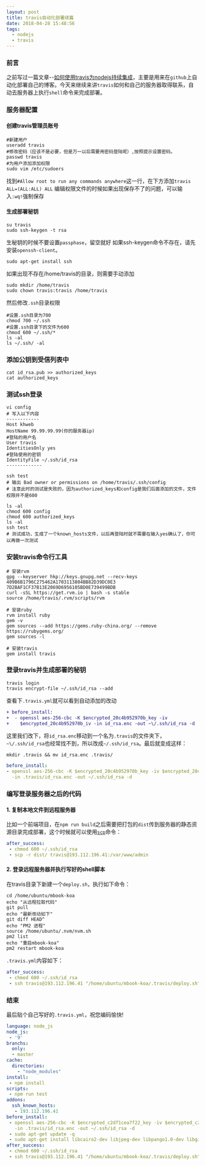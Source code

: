 ```yaml
---
layout: post
title: travis自动化部署续篇
date: 2018-04-28 15:48:56
tags:
  - nodejs
  - travis
---
```


### 前言
之前写过一篇文章--[如何使用travis为nodejs持续集成](https://andyliwr.github.io/2017/12/05/travis_nodejs_publish/)，主要是用来在`github`上自动化部署自己的博客。今天来继续来讲`travis`如何和自己的服务器取得联系，自动去服务器上执行`shell`命令来完成部署。

### 服务器配置
#### 创建travis管理员账号
```
#新建用户
useradd travis
#修改密码（应该不是必要，但是万一以后需要用密码登陆呢）,按照提示设置密码。
passwd travis
#为用户添加添加权限
sudo vim /etc/sudoers
```
找到`#Allow root to run any commands anywhere`这一行，在下方添加`travis ALL=(ALL:ALL) ALL`
编辑权限文件的时候如果出现保存不了的问题，可以输入`:wq!`强制保存

#### 生成部署秘钥
```
su travis
sudo ssh-keygen -t rsa
```
生秘钥的时候不要设置`passphase`，留空就好
如果ssh-keygen命令不存在，请先安装`openssh-client`。
```
sudo apt-get install ssh
```
如果出现不存在/home/travis的目录，则需要手动添加
```
sudo mkdir /home/travis
sudo chown travis:travis /home/travis
```

然后修改`.ssh`目录权限
```
#设置.ssh目录为700
chmod 700 ~/.ssh
#设置.ssh目录下的文件为600
chmod 600 ~/.ssh/*
ls -al
ls ~/.ssh/ -al
```

### 添加公钥到受信列表中
```
cat id_rsa.pub >> authorized_keys
cat authorized_keys
```

### 测试ssh登录
```
vi config
# 写入以下内容
------------
Host khweb
HostName 99.99.99.99(你的服务器ip)
#登陆的用户名
User travis
IdentitiesOnly yes
#登陆使用的密钥
IdentityFile ~/.ssh/id_rsa
-------------

ssh test
# 输出 Bad owner or permissions on /home/travis/.ssh/config
# 注意此时的测试是失败的，因为authorized_keys和config是我们后面添加的文件，文件权限并不是600

ls -al
chmod 600 config
chmod 600 authorized_keys
ls -al
ssh test
# 测试成功，生成了一个known_hosts文件，以后再登陆时就不需要在输入yes确认了，你可以再做一次测试
```

### 安装travis命令行工具
```
# 安装rvm
gpg --keyserver hkp://keys.gnupg.net --recv-keys 409B6B1796C275462A1703113804BB82D39DC0E3 7D2BAF1CF37B13E2069D6956105BD0E739499BDB
curl -sSL https://get.rvm.io | bash -s stable
source /home/travis/.rvm/scripts/rvm

# 安装ruby
rvm install ruby
gem -v
gem sources --add https://gems.ruby-china.org/ --remove https://rubygems.org/
gem sources -l

# 安装travis
gem install travis
```

### 登录travis并生成部署的秘钥
```
travis login
travis encrypt-file ~/.ssh/id_rsa --add
```
查看下`.travis.yml`就可以看到自动添加的改动
```diff
+ before_install:
+  - openssl aes-256-cbc -K $encrypted_20c4b952970b_key -iv
+    $encrypted_20c4b952970b_iv -in id_rsa.enc -out ~\/.ssh/id_rsa -d
```
这里我们改下，将`id_rsa.enc`移动到一个名为`.travis`的文件夹下，`~\/.ssh/id_rsa`也经常找不到，所以改成`~/.ssh/id_rsa`。最后就变成这样：
```
mkdir .travis && mv id_rsa.enc .travis/
```
```yml
before_install:
- openssl aes-256-cbc -K $encrypted_20c4b952970b_key -iv $encrypted_20c4b952970b_iv
  -in .travis/id_rsa.enc -out ~/.ssh/id_rsa -d
```

### 编写登录服务器之后的代码
#### 1. 复制本地文件到远程服务器
比如一个前端项目，在`npm run build`之后需要把打包的`dist`传到服务器的静态资源目录完成部署，这个时候就可以使用[`scp`](http://www.runoob.com/linux/linux-comm-scp.html)命令：
```yml
after_success:
 - chmod 600 ~/.ssh/id_rsa
 - scp -r dist/ travis@193.112.196.41:/var/www/admin
```
#### 2. 登录远程服务器并执行写好的shell脚本
在travis目录下新建一个`deploy.sh`，执行如下命令：
```
cd /home/ubuntu/mbook-koa
echo "从远程拉取代码"
git pull
echo "最新改动如下"
git diff HEAD^
echo "PM2 进程"
source /home/ubuntu/.nvm/nvm.sh
pm2 list
echo "重启mbook-koa"
pm2 restart mbook-koa

```
`.travis.yml`内容如下：
```yml
after_success:
 - chmod 600 ~/.ssh/id_rsa
 - ssh travis@193.112.196.41 "/home/ubuntu/mbook-koa/.travis/deploy.sh"
```

### 结束
最后贴个自己写好的`.travis.yml`，祝您编码愉快!
```yml
language: node_js
node_js:
 - '9'
branchs:
  only:
  - master
cache:
  directories:
    - "node_modules"
install:
 - npm install
scripts:
 - npm run test
addons:
  ssh_known_hosts:
   - 193.112.196.41
before_install:
 - openssl aes-256-cbc -K $encrypted_c2df1cea7f22_key -iv $encrypted_c2df1cea7f22_iv
   -in .travis/id_rsa.enc -out ~/.ssh/id_rsa -d
 - sudo apt-get update -q
 - sudo apt-get install libcairo2-dev libjpeg-dev libpango1.0-dev libgif-dev build-essential g++
after_success:
 - chmod 600 ~/.ssh/id_rsa
 - ssh travis@193.112.196.41 "/home/ubuntu/mbook-koa/.travis/deploy.sh"
```
